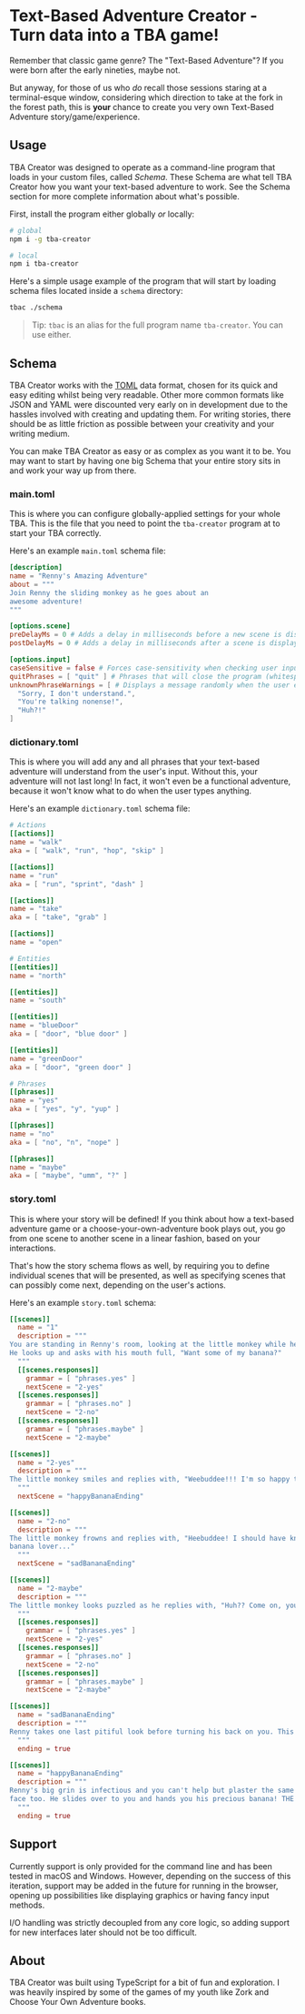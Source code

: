 # Text-Based Adventure Creator - Turn data into a TBA game!

Remember that classic game genre? The "Text-Based Adventure"? If you were born after the
early nineties, maybe not.

But anyway, for those of us who *do* recall those sessions staring at a terminal-esque window,
considering which direction to take at the fork in the forest path, this is **your** chance to
create you very own Text-Based Adventure story/game/experience.

## Usage

TBA Creator was designed to operate as a command-line program that loads in your custom files,
called *Schema*. These Schema are what tell TBA Creator how you want your text-based adventure
to work. See the Schema section for more complete information about what's possible.

First, install the program either globally *or* locally:

```bash
# global
npm i -g tba-creator

# local
npm i tba-creator
```

Here's a simple usage example of the program that will start by loading
schema files located inside a `schema` directory:

```bash
tbac ./schema
```

> Tip: `tbac` is an alias for the full program name `tba-creator`. You can use either.

## Schema

TBA Creator works with the [TOML](https://github.com/toml-lang/toml) data format, chosen for
its quick and easy editing whilst being very readable. Other more common formats like JSON and
YAML were discounted very early on in development due to the hassles involved with creating
and updating them. For writing stories, there should be as little friction as possible between
your creativity and your writing medium.

You can make TBA Creator as easy or as complex as you want it to be. You may want to start by
having one big Schema that your entire story sits in and work your way up from there.

### main.toml

This is where you can configure globally-applied settings for your whole TBA. This is the file
that you need to point the `tba-creator` program at to start your TBA correctly.

Here's an example `main.toml` schema file:

```toml
[description]
name = "Renny's Amazing Adventure"
about = """
Join Renny the sliding monkey as he goes about an
awesome adventure!
"""

[options.scene]
preDelayMs = 0 # Adds a delay in milliseconds before a new scene is displayed
postDelayMs = 0 # Adds a delay in milliseconds after a scene is displayed (before allowing input)

[options.input]
caseSensitive = false # Forces case-sensitivity when checking user input
quitPhrases = [ "quit" ] # Phrases that will close the program (whitespace is ignored)
unknownPhraseWarnings = [ # Displays a message randomly when the user enters an unknown phrase
  "Sorry, I don't understand.",
  "You're talking nonense!",
  "Huh?!"
]
```

### dictionary.toml

This is where you will add any and all phrases that your text-based adventure will understand
from the user's input. Without this, your adventure will not last long! In fact, it won't even
be a functional adventure, because it won't know what to do when the user types anything.

Here's an example `dictionary.toml` schema file:

```toml
# Actions
[[actions]]
name = "walk"
aka = [ "walk", "run", "hop", "skip" ]

[[actions]]
name = "run"
aka = [ "run", "sprint", "dash" ]

[[actions]]
name = "take"
aka = [ "take", "grab" ]

[[actions]]
name = "open"

# Entities
[[entities]]
name = "north"

[[entities]]
name = "south"

[[entities]]
name = "blueDoor"
aka = [ "door", "blue door" ]

[[entities]]
name = "greenDoor"
aka = [ "door", "green door" ]

# Phrases
[[phrases]]
name = "yes"
aka = [ "yes", "y", "yup" ]

[[phrases]]
name = "no"
aka = [ "no", "n", "nope" ]

[[phrases]]
name = "maybe"
aka = [ "maybe", "umm", "?" ]
```

### story.toml

This is where your story will be defined! If you think about how a text-based adventure game or
a choose-your-own-adventure book plays out, you go from one scene to another scene in a linear
fashion, based on your interactions.

That's how the story schema flows as well, by requiring you to define individual scenes that will
be presented, as well as specifying scenes that can possibly come next, depending on the user's
actions.

Here's an example `story.toml` schema:

```toml
[[scenes]]
  name = "1"
  description = """
You are standing in Renny's room, looking at the little monkey while he eats his banana.
He looks up and asks with his mouth full, "Want some of my banana?"
  """
  [[scenes.responses]]
    grammar = [ "phrases.yes" ]
    nextScene = "2-yes"
  [[scenes.responses]]
    grammar = [ "phrases.no" ]
    nextScene = "2-no"
  [[scenes.responses]]
    grammar = [ "phrases.maybe" ]
    nextScene = "2-maybe"

[[scenes]]
  name = "2-yes"
  description = """
The little monkey smiles and replies with, "Weebuddee!!! I'm so happy that you also love bananas!" 
  """
  nextScene = "happyBananaEnding"

[[scenes]]
  name = "2-no"
  description = """
The little monkey frowns and replies with, "Heebuddee! I should have known you weren't a true
banana lover..." 
  """
  nextScene = "sadBananaEnding"

[[scenes]]
  name = "2-maybe"
  description = """
The little monkey looks puzzled as he replies with, "Huh?? Come on, you must have an opinion!"
  """
  [[scenes.responses]]
    grammar = [ "phrases.yes" ]
    nextScene = "2-yes"
  [[scenes.responses]]
    grammar = [ "phrases.no" ]
    nextScene = "2-no"
  [[scenes.responses]]
    grammar = [ "phrases.maybe" ]
    nextScene = "2-maybe"

[[scenes]]
  name = "sadBananaEnding"
  description = """
Renny takes one last pitiful look before turning his back on you. This is where your journey ends!
  """
  ending = true

[[scenes]]
  name = "happyBananaEnding"
  description = """
Renny's big grin is infectious and you can't help but plaster the same cheeky smile on your own
face too. He slides over to you and hands you his precious banana! THE END!
  """
  ending = true
```

## Support

Currently support is only provided for the command line and has been tested in macOS and Windows.
However, depending on the success of this iteration, support may be added in the future for
running in the browser, opening up possibilities like displaying graphics or having fancy
input methods.

I/O handling was strictly decoupled from any core logic, so adding support for new interfaces
later should not be too difficult.

## About

TBA Creator was built using TypeScript for a bit of fun and exploration. I was heavily inspired
by some of the games of my youth like Zork and Choose Your Own Adventure books.
